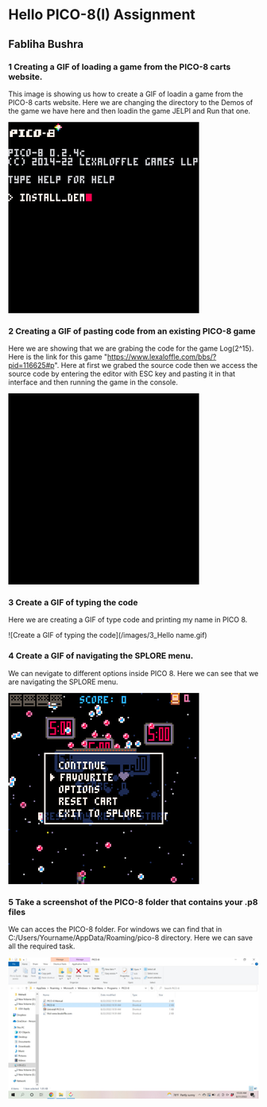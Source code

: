 # Hello PICO-8(I) Assignment
## Fabliha Bushra
### 1 Creating a GIF of loading a game from the PICO-8 carts website.

This image is showing us how to create a GIF of loadin a game from the PICO-8 carts website. Here we are changing the directory to the Demos of the game we have here and then loadin the game JELPI and Run that one.

![Creating a GIF of loading a game](/images/1_load_game.gif)

### 2 Creating a GIF of pasting code from an existing PICO-8 game

Here we are showing that we are grabing the code for the game Log(2^15). Here is the link for this game "https://www.lexaloffle.com/bbs/?pid=116625#p". Here at first we grabed the source code then we access the source code by entering the editor with ESC key and pasting it in that interface and then running the game in the console.

![Creating a GIF of pasting code from an existing PICO-8 game](/images/2_copy_code.gif)

### 3 Create a GIF of typing the code

Here we are creating a GIF of type code and printing my name in PICO 8.

![Create a GIF of typing the code](/images/3_Hello name.gif)

### 4 Create a GIF of navigating the SPLORE menu.
 
We can nevigate to different options inside PICO 8. Here we can see that we are navigating the SPLORE menu.

![navigating the SPLORE menu](/images/4_splore.gif)

### 5 Take a screenshot of the PICO-8 folder that contains your .p8 files

We can acces the PICO-8 folder. For windows we can find that in C:/Users/Yourname/AppData/Roaming/pico-8 directory. Here we can save all the required task.

![screenshot of the PICO-8 folder](/images/5_pico8_folder.jpeg)
